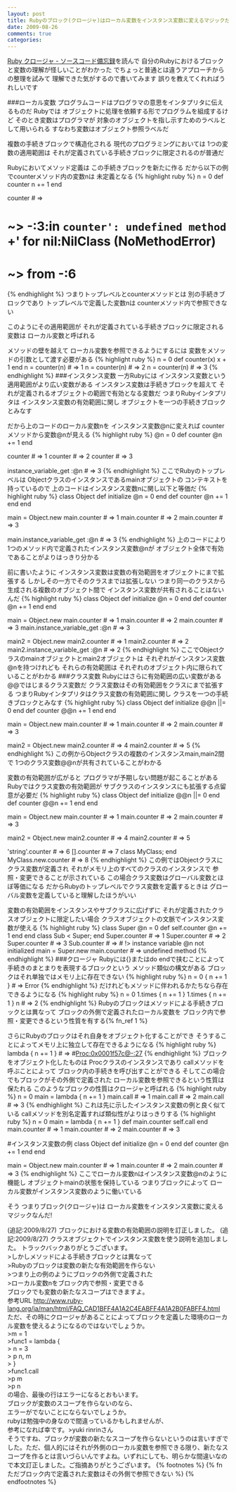 ```yaml
---
layout: post
title: Rubyのブロック(クロージャ)はローカル変数をインスタンス変数に変えるマジックだ！
date: 2009-08-26
comments: true
categories:
---
```



[Ruby クロージャ - ソースコード備忘録](http://d.hatena.ne.jp/yuki_rinrin/20090825/1251210051)を読んで
自分のRubyにおけるブロックと変数の理解が怪しいことがわかった
でちょっと普通とは違うアプローチからの整理を試みて
理解できた気がするので書いてみます
誤りを教えてくれればうれしいです

###ローカル変数
プログラムコードはプログラマの意思をインタプリタに伝えるものだ
Rubyでは
オブジェクトに処理を依頼する形でプログラムを組成するけど
そのとき変数はプログラマが
対象のオブジェクトを指し示すためのラベルとして用いられる
すなわち変数はオブジェクト参照ラベルだ

複数の手続きブロックで構造化される
現代のプログラミングにおいては
1つの変数の適用範囲は
それが定義されている手続きブロックに限定されるのが普通だ

Rubyにおいてメソッド定義は
この手続きブロックを新たに作る
だから以下の例でcounterメソッド内の変数nは
未定義となる
{% highlight ruby %}
 n = 0
 def counter
   n += 1
 end
 
 counter # => 
 # ~> -:3:in `counter': undefined method `+' for nil:NilClass (NoMethodError)
 # ~> 	from -:6
{% endhighlight %}
つまりトップレベルとcounterメソッドとは
別の手続きブロックであり
トップレベルで定義した変数nは
counterメソッド内で参照できない

このようにその適用範囲が
それが定義されている手続きブロックに限定される変数は
ローカル変数と呼ばれる

メソッドの壁を越えて
ローカル変数を参照できるようにするには
変数をメソッドの引数として渡す必要がある
{% highlight ruby %}
 n = 0
 def counter(x)
   x + 1
 end
 n = counter(n) # => 1
 n = counter(n) # => 2
 n = counter(n) # => 3
{% endhighlight %}
###インスタンス変数
一方Rubyには
インスタンス変数という適用範囲がより広い変数がある
インスタンス変数は手続きブロックを超えて
それが定義されるオブジェクトの範囲で有効となる変数だ
つまりRubyインタプリタは
インスタンス変数の有効範囲に関し
オブジェクトを一つの手続きブロックとみなす

だから上のコードのローカル変数nを
インスタンス変数@nに変えれば
counterメソッドから変数@nが見える
{% highlight ruby %}
 @n = 0
 def counter
   @n += 1
 end
 
 counter # => 1
 counter # => 2
 counter # => 3
 
 instance_variable_get :@n # => 3
{% endhighlight %}
ここでRubyのトップレベルは
Objectクラスのインスタンスであるmainオブジェクトの
コンテキストを持っているので
上のコードはインスタンス変数nに関し以下と等価だ
{% highlight ruby %}
 class Object
   def initialize
     @n = 0
   end
   def counter
     @n += 1
   end
 end
 
 main = Object.new
 main.counter # => 1
 main.counter # => 2
 main.counter # => 3
 
 main.instance_variable_get :@n # => 3
{% endhighlight %}
上のコードにより
1つのメソッド内で定義されたインスタンス変数@nが
オブジェクト全体で有効であることがよりはっきり分かる

前に書いたように
インスタンス変数は変数の有効範囲をオブジェクトにまで拡張する
しかしその一方でそのクラスまでは拡張しない
つまり同一のクラスから生成される複数のオブジェクト間で
インスタンス変数が共有されることはないんだ
{% highlight ruby %}
 class Object
   def initialize
     @n = 0
   end
   def counter
     @n += 1
   end
 end
 
 main = Object.new
 main.counter # => 1
 main.counter # => 2
 main.counter # => 3
 main.instance_variable_get :@n # => 3
 
 main2 = Object.new
 main2.counter # => 1
 main2.counter # => 2
 main2.instance_variable_get :@n # => 2
{% endhighlight %}
ここでObjectクラスのmainオブジェクトとmain2オブジェクトは
それぞれがインスタンス変数@nを持つけれども
それらの有効範囲は
それぞれのオブジェクト内に限られていることがわかる
###クラス変数
Rubyにはさらに有効範囲の広い変数がある
@@ではじまるクラス変数だ
クラス変数はその有効範囲をクラスにまで拡張する
つまりRubyインタプリタはクラス変数の有効範囲に関し
クラスを一つの手続きブロックとみなす
{% highlight ruby %}
 class Object
   def initialize
     @@n ||= 0
   end
   def counter
     @@n += 1
   end
 end
 
 main = Object.new
 main.counter # => 1
 main.counter # => 2
 main.counter # => 3
 
 main2 = Object.new
 main2.counter # => 4
 main2.counter # => 5
{% endhighlight %}
この例からObjectクラスの複数のインスタンスmain,main2間で
1つのクラス変数@@nが共有されていることがわかる

変数の有効範囲が広がると
プログラマが予期しない問題が起こることがある
Rubyではクラス変数の有効範囲が
サブクラスのインスタンスにも拡張する点留意が必要だ
{% highlight ruby %}
 class Object
   def initialize
     @@n ||= 0
   end
   def counter
     @@n += 1
   end
 end
 
 main = Object.new
 main.counter # => 1
 main.counter # => 2
 main.counter # => 3
 
 main2 = Object.new
 main2.counter # => 4
 main2.counter # => 5
 
 'string'.counter # => 6
 [].counter # => 7
 class MyClass; end
 MyClass.new.counter # => 8
{% endhighlight %}
この例ではObjectクラスにクラス変数が定義され
それがメモリ上のすべてのクラスのインスタンスで
参照・変更できることが示されている
この場合クラス変数はグローバル変数とほぼ等価になる
だからRubyのトップレベルでクラス変数を定義するときは
グローバル変数を定義していると理解したほうがいい

変数の有効範囲をインスタンスやサブクラスに広げずに
それが定義されたクラスオブジェクトに限定したい場合
クラスオブジェクトの文脈でインスタンス変数が使える
{% highlight ruby %}
 class Super
   @n = 0
   def self.counter
     @n += 1
   end
 end
 class Sub < Super; end
 Super.counter # => 1
 Super.counter # => 2
 Super.counter # => 3
 Sub.counter # => # !> instance variable @n not initialized
 main = Super.new
 main.counter # => undefined method
{% endhighlight %}
###クロージャ
Rubyには{}またはdo endで挟むことによって
手続きのまとまりを表現するブロックという
メソッド類似の構文がある
ブロックはそれ単独ではメモリ上に存在できない
{% highlight ruby %}
 n = 0
 { n += 1 } # => Error
{% endhighlight %}
だけれどもメソッドに伴われるかたちなら存在できるようになる
{% highlight ruby %}
 n = 0
 1.times { n += 1 }
 1.times { n += 1 }
 n # => 2
{% endhighlight %}
Rubyのブロックはメソッドによる手続きブロックとは異なって
ブロックの外側で定義されたローカル変数を
ブロック内で参照・変更できるという性質を有する{% fn_ref 1 %}

さらにRubyのブロックはそれ自身をオブジェクト化することができ
そうすることによってメモリ上に独立して存在できるようになる
{% highlight ruby %}
 lambda { n += 1 } # => #<Proc:0x0001f57c@-:27>
{% endhighlight %}
ブロックをオブジェクト化したものは
Procクラスのインスタンスであり
callメソッドを呼ぶことによって
ブロック内の手続きを呼び出すことができる
そしてこの場合でもブロックがその外側で定義された
ローカル変数を参照できるという性質は保たれる
このようなブロックの性質はクロージャと呼ばれる
{% highlight ruby %}
 n = 0
 main = lambda { n += 1 }
 main.call # => 1
 main.call # => 2
 main.call # => 3
{% endhighlight %}
これは先に示したインスタンス変数の例と良く似ている
callメソッドを別名定義すれば類似性がよりはっきりする
{% highlight ruby %}
 n = 0
 main = lambda { n += 1 }
 def main.counter
   self.call
 end
 main.counter # => 1
 main.counter # => 2
 main.counter # => 3
 
 #インスタンス変数の例
 class Object
   def initialize
     @n = 0
   end
   def counter
     @n += 1
   end
 end
 
 main = Object.new
 main.counter # => 1
 main.counter # => 2
 main.counter # => 3
{% endhighlight %}
ここでローカル変数nはインスタンス変数@nのように機能し
オブジェクトmainの状態を保持している
つまりブロックによって
ローカル変数がインスタンス変数のように働いている

そう
つまりブロック(クロージャ)は
ローカル変数をインスタンス変数に変えるマジックなんだ!

(追記:2009/8/27) ブロックにおける変数の有効範囲の説明を訂正しました。
(追記:2009/8/27) クラスオブジェクトでインスタンス変数を使う説明を追加しました。
トラックバックありがとうございます。<br>>しかしメソッドによる手続きブロックとは異なって<br>>Rubyのブロックは変数の新たな有効範囲を作らない<br>>つまり上の例のようにブロックの外側で定義された<br>>ローカル変数nをブロック内で参照・変更できる<br>ブロックでも変数の新たなスコープはできますよ。<br>参考URL http://www.ruby-lang.org/ja/man/html/FAQ_CAD1BFF4A1A2C4EABFF4A1A2B0FABFF4.html<br>ただ、その時にクロージャがあることによってブロックを定義した環境のローカル変数を使えるようになるのではないでしょうか。<br>>m = 1<br>>func1 = lambda {<br>>        n = 3<br>>        p n, m<br>>    }<br>>func1.call<br>>p m<br>>p n<br>の場合、最後の行はエラーになるとおもいます。<br>ブロックが変数のスコープを作らないのなら、<br>エラーがでないことにならないでしょうか。<br>rubyは勉強中の身なので間違っているかもしれませんが、<br>参考になれば幸です。>yuki rinrinさん<br>そうですね、ブロックが変数の新たなスコープを作らないというのは言いすぎでした。ただ、個人的にはそれが外側のローカル変数を参照できる限り、新たなスコープを作るとは言いづらいんですよね。いずれにしても、明らかな間違いなので本文訂正しました。ご指摘ありがとうございます。
{% footnotes %}
   {% fn ただブロック内で定義された変数はその外側で参照できない %}
{% endfootnotes %}
